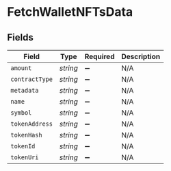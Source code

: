 # FetchWalletNFTsData


## Fields

| Field              | Type               | Required           | Description        |
| ------------------ | ------------------ | ------------------ | ------------------ |
| `amount`           | *string*           | :heavy_minus_sign: | N/A                |
| `contractType`     | *string*           | :heavy_minus_sign: | N/A                |
| `metadata`         | *string*           | :heavy_minus_sign: | N/A                |
| `name`             | *string*           | :heavy_minus_sign: | N/A                |
| `symbol`           | *string*           | :heavy_minus_sign: | N/A                |
| `tokenAddress`     | *string*           | :heavy_minus_sign: | N/A                |
| `tokenHash`        | *string*           | :heavy_minus_sign: | N/A                |
| `tokenId`          | *string*           | :heavy_minus_sign: | N/A                |
| `tokenUri`         | *string*           | :heavy_minus_sign: | N/A                |